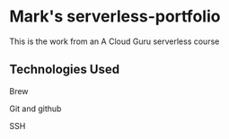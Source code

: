 # Mark's serverless-portfolio

This is the work from an A Cloud Guru serverless course

## Technologies Used

Brew

Git and github

SSH
